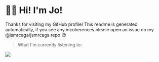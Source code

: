 

# 👋🏼 Hi! I'm Jo!

Thanks for visiting my GitHub profile! This readme is generated automatically, if you see any incoherences please open an issue on my @jsmrcaga/jsmrcaga repo 😉

> What I'm currently listening to:

<img  src=https://0v23gxo0l1.execute-api.eu-west-3.amazonaws.com/default/spotify.svg/>